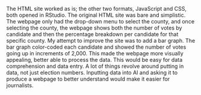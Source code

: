 The HTML site worked as is; the other two formats, JavaScript and CSS, both opened in RStudio. The original HTML site was bare and simplistic. The webpage only had the drop-down menu to select the county, and once selecting the county, the webpage shows both the number of votes by candidate and then the percentage breakdown per candidate for that specific county. 
My attempt to improve the site was to add a bar graph. The bar graph color-coded each candidate and showed the number of votes going up in increments of 2,000. This made the webpage more visually appealing, better able to process the data. 
This would be easy for data comprehension and data entry. A lot of things revolve around putting in data, not just election numbers. Inputting data into AI and asking it to produce a webpage to better understand would make it easier for journalists.
